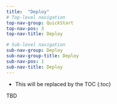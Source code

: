 ```yaml
---
title:  "Deploy"
# Top-level navigation
top-nav-group: QuickStart
top-nav-pos: 3
top-nav-title: Deploy

# Sub-level navigation
sub-nav-group: Deploy
sub-nav-group-title: Deploy
sub-nav-pos: 1
sub-nav-title: Deploy
---
```


* This will be replaced by the TOC
{:toc}


TBD
